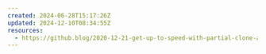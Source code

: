```yaml
---
created: 2024-06-28T15:17:26Z
updated: 2024-12-10T08:34:55Z
resources:
  - https://github.blog/2020-12-21-get-up-to-speed-with-partial-clone-and-shallow-clone/
---
```

